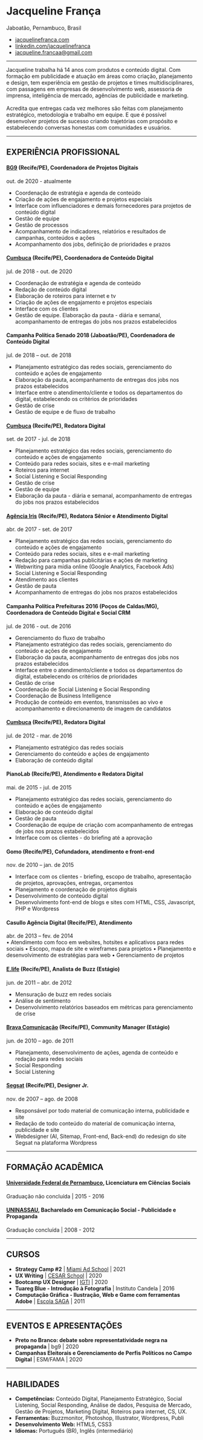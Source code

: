 # Jacqueline França
Jaboatão, Pernambuco, Brasil

- [jacquelinefranca.com](https://jacquelinefranca.com) <br />
- [linkedin.com/jacquelinefranca](https://www.linkedin.com/in/jacquelinefranca/)<br />
- jacqueline.francaa@gmail.com<br />
___
Jacqueline trabalha há 14 anos com produtos e conteúdo digital. Com formação em publicidade e atuação em áreas como criação, planejamento e design, tem experiência em gestão de projetos e times multidisciplinares, com passagens em empresas de desenvolvimento web, assessoria de imprensa, inteligência de mercado, agências de publicidade e marketing. <br /> <br /> Acredita que entregas cada vez melhores são feitas com planejamento estratégico, metodologia e trabalho em equipe. E que é possível desenvolver projetos de sucesso criando trajetórias com propósito e estabelecendo conversas honestas com comunidades e usuários. 
___
## EXPERIÊNCIA PROFISSIONAL

#### [BG9](www.bg9.com.br) (Recife/PE), Coordenadora de Projetos Digitais<br />
out. de 2020 - atualmente<br />
- Coordenação de estratégia e agenda de conteúdo
- Criação de ações de engajamento e projetos especiais
- Interface com influenciadores e demais fornecedores para projetos de conteúdo digital
- Gestão de equipe
- Gestão de processos
- Acompanhamento de indicadores, relatórios e resultados de campanhas, conteúdos e ações
- Acompanhamento dos jobs, definição de prioridades e prazos

#### [Cumbuca](www.cumbuca.ag/) (Recife/PE), Coordenadora de Conteúdo Digital<br />
jul. de 2018 - out. de 2020<br />
- Coordenação de estratégia e agenda de conteúdo
- Redação de conteúdo digital
- Elaboração de roteiros para internet e tv
- Criação de ações de engajamento e projetos especiais
- Interface com os clientes
- Gestão de equipe. Elaboração da pauta - diária e semanal, acompanhamento de entregas do jobs nos prazos estabelecidos

#### Campanha Política Senado 2018 (Jaboatão/PE), Coordenadora de Conteúdo Digital
jul. de 2018 – out. de 2018
- Planejamento estratégico das redes sociais, gerenciamento do conteúdo e ações de engajamento
- Elaboração da pauta, acompanhamento de entregas dos jobs nos prazos estabelecidos
- Interface entre o atendimento/cliente e todos os departamentos do digital, estabelecendo os critérios de prioridades
- Gestão de crise
- Gestão de equipe e de fluxo de trabalho

#### [Cumbuca](www.cumbuca.ag/) (Recife/PE), Redatora Digital<br />
set. de 2017 - jul. de 2018<br />
- Planejamento estratégico das redes sociais, gerenciamento do conteúdo e ações de engajamento
- Conteúdo para redes sociais, sites e e-mail marketing
- Roteiros para internet
- Social Listening e Social Responding
- Gestão de crise
- Gestão de equipe
- Elaboração da pauta - diária e semanal, acompanhamento de entregas do jobs nos prazos estabelecidos

#### [Agência Iris](www.agenciairis.com.br) (Recife/PE), Redatora Sênior e Atendimento Digital<br />
abr. de 2017 - set. de 2017<br />
- Planejamento estratégico das redes sociais, gerenciamento do conteúdo e ações de engajamento
- Conteúdo para redes sociais, sites e e-mail marketing
- Redação para campanhas publicitárias e ações de marketing
- Webwriting para mídia online (Google Analytics, Facebook Ads)
- Social Listening e Social Responding
- Atendimento aos clientes
- Gestão de pauta
- Acompanhamento de entregas do jobs nos prazos estabelecidos

#### Campanha Política Prefeituras 2016 (Poços de Caldas/MG), Coordenadora de Conteúdo Digital e Social CRM<br />
jul. de 2016 - out. de 2016<br />
- Gerenciamento do fluxo de trabalho
- Planejamento estratégico das redes sociais, gerenciamento do conteúdo e ações de engajamento
- Elaboração da pauta, acompanhamento de entregas dos jobs nos prazos estabelecidos
- Interface entre o atendimento/cliente e todos os departamentos do digital, estabelecendo os critérios de prioridades
- Gestão de crise
- Coordenação de Social Listening e Social Responding
- Coordenação de Business Intelligence
- Produção de conteúdo em eventos, transmissões ao vivo e acompanhamento e direcionamento de imagem de candidatos

#### [Cumbuca](www.cumbuca.ag/) (Recife/PE), Redatora Digital<br />
jul. de 2012 - mar. de 2016<br />
- Planejamento estratégico das redes sociais
- Gerenciamento do conteúdo e ações de engajamento
- Elaboração de conteúdo digital

#### PianoLab (Recife/PE), Atendimento e Redatora Digital<br />
mai. de 2015 - jul. de 2015<br />
- Planejamento estratégico das redes sociais, gerenciamento do conteúdo e ações de engajamento
- Elaboração de conteúdo digital
- Gestão de pauta
- Coordenação de equipe de criação com acompanhamento de entregas de jobs nos prazos estabelecidos
- Interface com os clientes - do briefing até a aprovação

#### Gomo (Recife/PE), Cofundadora, atendimento e front-end<br />
nov. de 2010 – jan. de 2015<br />
- Interface com os clientes - briefing, escopo de trabalho, apresentação de projetos, aprovações, entregas, orçamentos
- Planejamento e coordenação de projetos digitais
- Desenvolvimento de conteúdo digital
- Desenvolvimento font-end de blogs e sites com HTML, CSS, Javascript, PHP e Wordpress

#### Casullo Agência Digital (Recife/PE), Atendimento<br />
abr. de 2013 – fev. de 2014<br />
• Atendimento com foco em websites, hotsites e aplicativos para redes sociais
• Escopo, mapa de site e wireframes para projetos
• Planejamento e desenvolvimento de estratégias para web 
• Gerenciamento de projetos

#### [E.life](https://elife.com.br/) (Recife/PE), Analista de Buzz (Estágio) <br />
jun. de 2011 – abr. de 2012 <br />
- Mensuração de buzz em redes sociais
- Análise de sentimento
- Desenvolvimento relatórios baseados em métricas para gerenciamento de crise

#### [Brava Comunicação](https://www.bravacomunicacao.com/) (Recife/PE), Community Manager (Estágio) <br />
jun. de 2010 – ago. de 2011 <br />
- Planejamento, desenvolvimento de ações, agenda de conteúdo e redação para redes sociais
- Social Responding
- Social Listening

#### [Segsat](https://segsat.com/) (Recife/PE), Designer Jr. <br />
nov. de 2007 – ago. de 2008 <br />
- Responsável por todo material de comunicação interna, publicidade e site
- Redação de todo conteúdo do material de comunicação interna, publicidade e site
- Webdesigner (AI, Sitemap, Front-end, Back-end) do redesign do site Segsat na plataforma Wordpress
___
## FORMAÇÃO ACADÊMICA

#### [Universidade Federal de Pernambuco](https://www.ufpe.br), Licenciatura em Ciências Sociais
Graduação não concluída | 2015 - 2016

#### [UNINASSAU](https://www.uninassau.edu.br/), Bacharelado em Comunicação Social - Publicidade e Propaganda
Graduação concluída | 2008 - 2012
___
## CURSOS
- **Strategy Camp #2** | [Miami Ad School](https://www.miamiadschool.com.br/) | 2021
- **UX Writing** | [CESAR School](https://www.cesar.school/) | 2020
- **Bootcamp UX Designer** | [IGTI](https://www.igti.com.br/) | 2020
- **Tuareg Blue - Introdução à Fotografia** | Instituto Candela | 2016
- **Computação Gráfica - Ilustração, Web e Game com ferramentas Adobe** | [Escola SAGA](https://www.saga.art.br/) | 2011
___
## EVENTOS E APRESENTAÇÕES
- **Preto no Branco: debate sobre representatividade negra na propaganda** | bg9 | 2020
- **Campanhas Eleitorais e Gerenciamento de Perfis Políticos no Campo Digital** | ESM/FAMA | 2020
___
## HABILIDADES
- **Competências:** Conteúdo Digital, Planejamento Estratégico, Social Listening, Social Responding, Análise de dados, Pesquisa de Mercado, Gestão de Projetos, Marketing Digital, Roteiros para internet, CS, UX.
- **Ferramentas:** Buzzmonitor, Photoshop, Illustrator, Wordpress, Publi
- **Desenvolvimento Web:** HTML5, CSS3
- **Idiomas:** Português (BR), Inglês (intermediário)
